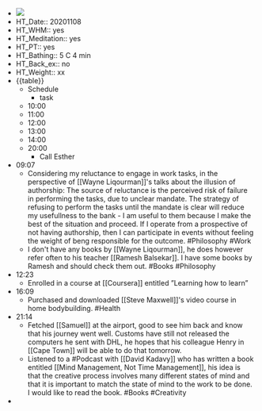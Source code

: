 - ![](https://firebasestorage.googleapis.com/v0/b/firescript-577a2.appspot.com/o/imgs%2Fapp%2FDavidsroam%2F5doFS89WMk.png?alt=media&token=b168b465-4463-47b3-8977-1aa160d89af4)
- HT_Date:: 20201108
- HT_WHM:: yes
- HT_Meditation:: yes
- HT_PT:: yes
- HT_Bathing:: 5 C 4 min
- HT_Back_ex:: no
- HT_Weight:: xx
- {{table}}
    - Schedule
        - task
    - 10:00
    - 11:00
    - 12:00
    - 13:00
    - 14:00
    - 20:00
        - Call Esther
-  09:07
    - Considering my reluctance to engage in work tasks, in the perspective of [[Wayne Liqourman]]'s talks about the illusion of authorship: The source of reluctance is the perceived risk of failure in performing the tasks, due to unclear mandate. The strategy of refusing to perform the tasks until the mandate is clear will reduce my usefullness to the bank - I am useful to them because I make the best of the situation and proceed. If I operate from a prospective of not having authorship, then I can participate in events without feeling the weight of beng responsible for the outcome. #Philosophy #Work
    - I don't have any books by [[Wayne Liqourman]], he does however refer often to his teacher [[Ramesh Balsekar]]. I have some books by Ramesh and should check them out. #Books #Philosophy
- 12:23
    - Enrolled in a course at [[Coursera]] entitled ”Learning how to learn”
- 16:09
    - Purchased and downloaded [[Steve Maxwell]]'s video course in home bodybuilding. #Health
- 21:14
    - Fetched [[Samuel]] at the airport, good to see him back and know that his journey went well. Customs have still not released the computers he sent with DHL, he hopes that his colleague Henry in [[Cape Town]] will be able to do that tomorrow.
    - Listened to a #Podcast with [[David Kadavy]] who has written a book entitled [[Mind Management, Not Time Management]], his idea is that the creative process involves many different states of mind and that it is important to match the state of mind to the work to be done. I would like to read the book. #Books #Creativity
-  
